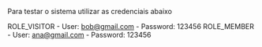 Para testar o sistema utilizar as credenciais abaixo

ROLE_VISITOR - User: bob@gmail.com - Password: 123456
ROLE_MEMBER  - User: ana@gmail.com - Password: 123456
